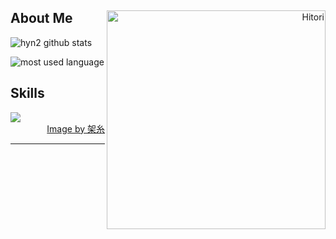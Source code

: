 
<div>
  <div align="right">
    <img align="right" width="350" alt="Hitori" src="https://pbs.twimg.com/media/FlDaH2LaEAY1NlM?format=jpg&name=large"/>
  </div>

  <div align="left">
    
  <h2>About Me</h2>
  
  ![hyn2 github stats](https://github-readme-stats.vercel.app/api?username=hyn2&show_icons=true&theme=dark&card_width=10px)

  ![most used language](https://github-readme-stats.vercel.app/api/top-langs/?username=hyn2&hide=scss,css,html&layout=compact&theme=material-palenight&hide_border=true&bg_color=000000&icon_color=E3E3E3A8&text_color=fff&title_color=fff&count_private=true&langs_count=30&card_width=50px)
    
  <h2> Skills </h2>
  
  <img src="https://skillicons.dev/icons?i=laravel&theme=dark" />
   
  </div>
</div>




 


  

<div align="right">
  <a href="https://twitter.com/k4itoh">Image by 架糸</a>
</div>


------

  

